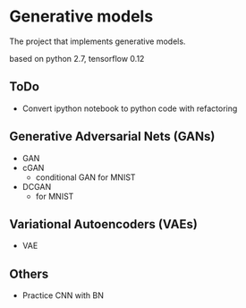# Generative models

The project that implements generative models.

based on python 2.7, tensorflow 0.12

## ToDo

* Convert ipython notebook to python code with refactoring

## Generative Adversarial Nets (GANs)

* GAN
* cGAN
    * conditional GAN for MNIST
* DCGAN
    * for MNIST

## Variational Autoencoders (VAEs)

* VAE

## Others

* Practice CNN with BN
